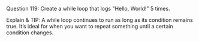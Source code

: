Question 119: Create a while loop that logs "Hello, World!" 5 times.

Explain & TIP: A while loop continues to run as long as its condition remains true. It’s ideal for when you want to repeat something until a certain condition changes.
